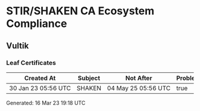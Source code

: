 # STIR/SHAKEN CA Ecosystem Compliance

## Vultik

### Leaf Certificates

| Created At | Subject | Not After | Problems | Link |
|------------|---------|-----------|----------|------|
| 30&#160;Jan&#160;23&#160;05:56&#160;UTC | SHAKEN | 04&#160;May&#160;25&#160;05:56&#160;UTC | true | [view](../CERTS/05a27fa8f9a85be06550666c748425b63e63f2ba695de0620d38949d4342822a/README.md) |


Generated: 16 Mar 23 19:18 UTC